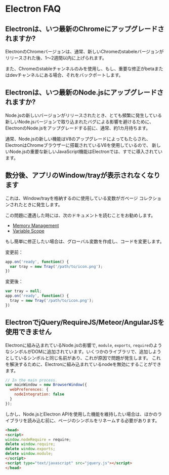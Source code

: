 # Electron FAQ

## Electronは、いつ最新のChromeにアップグレードされますか?

ElectronのChromeバージョンは、通常、新しいChromeのstabeleバージョンがリリースされた後、1～2週間以内に上げられます。

また、Chromeのstableチャンネルのみを使用し、もし、重要な修正がbetaまたはdevチャンネルにある場合、それをバックポートします。

## Electronは、いつ最新のNode.jsにアップグレードされますか?

Node.jsの新しいバージョンがリリースされたとき、とても頻繁に発生している新しいNode.jsバージョンで取り込まれたバグによる影響を避けるために、ElectronのNode.jsをアップグレードする前に、通常、約1カ月待ちます。

通常、Node.jsの新しい機能はV8のアップグレードによってもたらされ、 ElectronはChromeブラウザーに搭載されているV8を使用しているので、
新しいNode.jsの重要な新しいJavaScript機能はElectronでは、すでに導入されています。

## 数分後、アプリのWindow/trayが表示されなくなります

これは、Window/trayを格納するのに使用している変数がガベージ コレクションされたときに発生します。

この問題に遭遇した時には、次のドキュメントを読むことをお勧めします。

* [Memory Management][memory-management]
* [Variable Scope][variable-scope]

もし簡単に修正したい場合は、グローバル変数を作成し、コードを変更します。

変更前：

```javascript
app.on('ready', function() {
  var tray = new Tray('/path/to/icon.png');
})
```

変更後：

```javascript
var tray = null;
app.on('ready', function() {
  tray = new Tray('/path/to/icon.png');
})
```

## ElectronでjQuery/RequireJS/Meteor/AngularJSを使用できません

Electronに組み込まれているNode.jsの影響で, `module`, `exports`, `require`のようなシンボルがDOMに追加されています。いくつかのライブラリで、追加しようとしているシンボルと同じ名前があり、これが原因で問題が発生します。
これを解決するために、Electronに組み込まれているnodeを無効にすることができます。

```javascript
// In the main process.
var mainWindow = new BrowserWindow({
  webPreferences: {
    nodeIntegration: false
  }
});
```

しかし、Node.jsとElectron APIを使用した機能を維持したい場合は、ほかのライブラリを読み込む前に、ページのシンボルをリネームする必要があります。

```html
<head>
<script>
window.nodeRequire = require;
delete window.require;
delete window.exports;
delete window.module;
</script>
<script type="text/javascript" src="jquery.js"></script>
</head>
```

[memory-management]: https://developer.mozilla.org/en-US/docs/Web/JavaScript/Memory_Management
[variable-scope]: https://msdn.microsoft.com/library/bzt2dkta(v=vs.94).aspx
